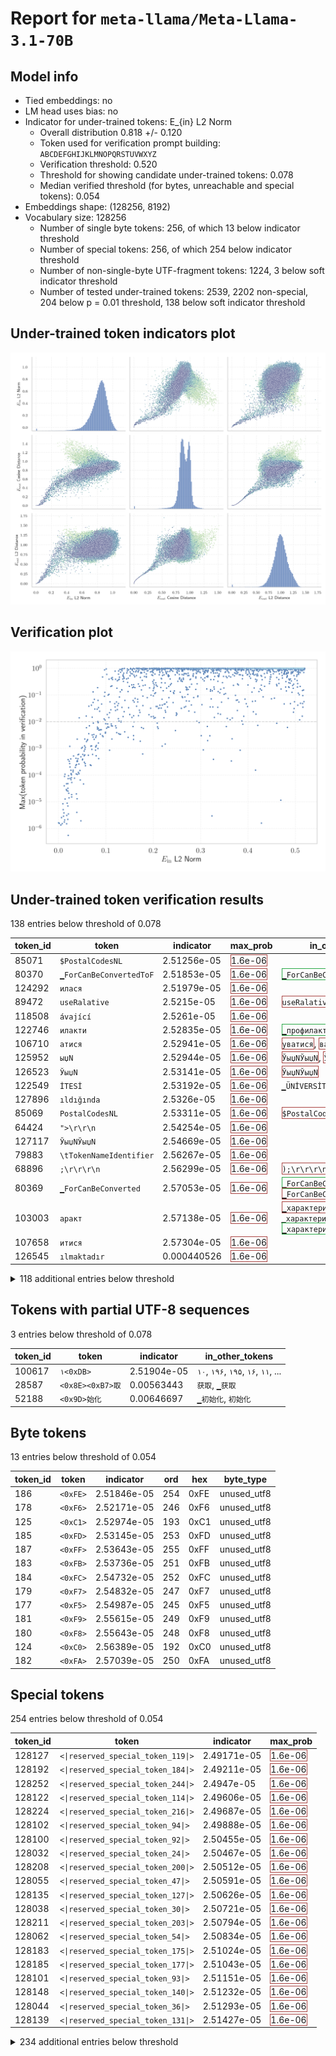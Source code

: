 # Report for `meta-llama/Meta-Llama-3.1-70B`

## Model info

* Tied embeddings: no
* LM head uses bias: no
* Indicator for under-trained tokens: E_{in} L2 Norm
  * Overall distribution 0.818 +/- 0.120
  * Token used for verification prompt building: `ABCDEFGHIJKLMNOPQRSTUVWXYZ`
  * Verification threshold: 0.520
  * Threshold for showing candidate under-trained tokens: 0.078
  * Median verified threshold (for bytes, unreachable and special tokens): 0.054
* Embeddings shape: (128256, 8192)
* Vocabulary size: 128256
  * Number of single byte tokens: 256, of which 13 below indicator threshold
  * Number of special tokens: 256, of which 254 below indicator threshold
  * Number of non-single-byte UTF-fragment tokens: 1224, 3 below soft indicator threshold
  * Number of tested under-trained tokens: 2539, 2202 non-special, 204 below p = 0.01 threshold, 138 below soft indicator threshold

## Under-trained token indicators plot
![Indicators scatter plots](../indicators_pairplot_byid/meta_llama_Meta_Llama_3_1_70B.png)

## Verification plot
![Verification plot](../verifications_scatterplot/meta_llama_Meta_Llama_3_1_70B.png)

## Under-trained token verification results
138 entries below threshold of 0.078

|   token_id | token                             |   indicator | max_prob                                                         | in_other_tokens                                                                                                                                                                                                                                                                                        |
|------------|-----------------------------------|-------------|------------------------------------------------------------------|--------------------------------------------------------------------------------------------------------------------------------------------------------------------------------------------------------------------------------------------------------------------------------------------------------|
|      85071 | ````` $PostalCodesNL `````        | 2.51256e-05 | <span style='border: 1px solid rgb(169, 68, 66);'>1.6e-06</span> |                                                                                                                                                                                                                                                                                                        |
|      80370 | ````` ▁ForCanBeConvertedToF ````` | 2.51853e-05 | <span style='border: 1px solid rgb(169, 68, 66);'>1.6e-06</span> | <span style='border: 1px solid rgb(40, 167, 69);'>````` ▁ForCanBeConvertedToForeach `````</span>                                                                                                                                                                                                       |
|     124292 | ````` илася `````                 | 2.51979e-05 | <span style='border: 1px solid rgb(169, 68, 66);'>1.6e-06</span> |                                                                                                                                                                                                                                                                                                        |
|      89472 | ````` useRalative `````           | 2.5215e-05  | <span style='border: 1px solid rgb(169, 68, 66);'>1.6e-06</span> | <span style='border: 1px solid rgb(169, 68, 66);'>````` useRalativeImagePath `````</span>                                                                                                                                                                                                              |
|     118508 | ````` ávající `````               | 2.5261e-05  | <span style='border: 1px solid rgb(169, 68, 66);'>1.6e-06</span> |                                                                                                                                                                                                                                                                                                        |
|     122746 | ````` илакти `````                | 2.52835e-05 | <span style='border: 1px solid rgb(169, 68, 66);'>1.6e-06</span> | <span style='border: 1px solid rgb(40, 167, 69);'>````` ▁профилакти `````</span>                                                                                                                                                                                                                       |
|     106710 | ````` атися `````                 | 2.52941e-05 | <span style='border: 1px solid rgb(169, 68, 66);'>1.6e-06</span> | <span style='border: 1px solid rgb(169, 68, 66);'>````` уватися `````</span>, <span style='border: 1px solid rgb(169, 68, 66);'>````` ватися `````</span>                                                                                                                                              |
|     125952 | ````` ыџN `````                   | 2.52944e-05 | <span style='border: 1px solid rgb(169, 68, 66);'>1.6e-06</span> | <span style='border: 1px solid rgb(169, 68, 66);'>````` ЎыџNЎыџN `````</span>, <span style='border: 1px solid rgb(169, 68, 66);'>````` ЎыџN `````</span>                                                                                                                                               |
|     126523 | ````` ЎыџN `````                  | 2.53141e-05 | <span style='border: 1px solid rgb(169, 68, 66);'>1.6e-06</span> | <span style='border: 1px solid rgb(169, 68, 66);'>````` ЎыџNЎыџN `````</span>                                                                                                                                                                                                                          |
|     122549 | ````` İTESİ `````                 | 2.53192e-05 | <span style='border: 1px solid rgb(169, 68, 66);'>1.6e-06</span> | ````` ▁ÜNİVERSİTESİ `````                                                                                                                                                                                                                                                                              |
|     127896 | ````` ıldığında `````             | 2.5326e-05  | <span style='border: 1px solid rgb(169, 68, 66);'>1.6e-06</span> |                                                                                                                                                                                                                                                                                                        |
|      85069 | ````` PostalCodesNL `````         | 2.53311e-05 | <span style='border: 1px solid rgb(169, 68, 66);'>1.6e-06</span> | <span style='border: 1px solid rgb(169, 68, 66);'>````` $PostalCodesNL `````</span>                                                                                                                                                                                                                    |
|      64424 | ````` ">\r\r\n `````              | 2.54254e-05 | <span style='border: 1px solid rgb(169, 68, 66);'>1.6e-06</span> |                                                                                                                                                                                                                                                                                                        |
|     127117 | ````` ЎыџNЎыџN `````              | 2.54669e-05 | <span style='border: 1px solid rgb(169, 68, 66);'>1.6e-06</span> |                                                                                                                                                                                                                                                                                                        |
|      79883 | ````` \tTokenNameIdentifier ````` | 2.56267e-05 | <span style='border: 1px solid rgb(169, 68, 66);'>1.6e-06</span> |                                                                                                                                                                                                                                                                                                        |
|      68896 | ````` ;\r\r\r\n `````             | 2.56299e-05 | <span style='border: 1px solid rgb(169, 68, 66);'>1.6e-06</span> | <span style='border: 1px solid rgb(169, 68, 66);'>````` );\r\r\r\n `````</span>                                                                                                                                                                                                                        |
|      80369 | ````` ▁ForCanBeConverted `````    | 2.57053e-05 | <span style='border: 1px solid rgb(169, 68, 66);'>1.6e-06</span> | <span style='border: 1px solid rgb(40, 167, 69);'>````` ▁ForCanBeConvertedToForeach `````</span>, <span style='border: 1px solid rgb(169, 68, 66);'>````` ▁ForCanBeConvertedToF `````</span>                                                                                                           |
|     103003 | ````` аракт `````                 | 2.57138e-05 | <span style='border: 1px solid rgb(169, 68, 66);'>1.6e-06</span> | <span style='border: 1px solid rgb(169, 68, 66);'>````` ▁характериз `````</span>, <span style='border: 1px solid rgb(40, 167, 69);'>````` ▁характ `````</span>, ````` ▁характеристики `````, <span style='border: 1px solid rgb(40, 167, 69);'>````` ▁характеристи `````</span>, ````` ▁характер ````` |
|     107658 | ````` итися `````                 | 2.57304e-05 | <span style='border: 1px solid rgb(169, 68, 66);'>1.6e-06</span> |                                                                                                                                                                                                                                                                                                        |
|     126545 | ````` ılmaktadır `````            | 0.000440526 | <span style='border: 1px solid rgb(169, 68, 66);'>1.6e-06</span> |                                                                                                                                                                                                                                                                                                        |
<details><summary>118 additional entries below threshold</summary>

|   token_id | token                            |   indicator | max_prob                                                         | in_other_tokens                                                                                                                                                                                                                    |
|------------|----------------------------------|-------------|------------------------------------------------------------------|------------------------------------------------------------------------------------------------------------------------------------------------------------------------------------------------------------------------------------|
|     126647 | ````` lásil `````                |  0.00155481 | <span style='border: 1px solid rgb(169, 68, 66);'>1.6e-06</span> |                                                                                                                                                                                                                                    |
|     118260 | ````` ávací `````                |  0.00456351 | <span style='border: 1px solid rgb(169, 68, 66);'>1.3e-06</span> |                                                                                                                                                                                                                                    |
|      55716 | ````` ▁?>\r\n\r\n `````          |  0.00482201 | <span style='border: 1px solid rgb(169, 68, 66);'>1.4e-06</span> |                                                                                                                                                                                                                                    |
|     110043 | ````` еристи `````               |  0.00611649 | <span style='border: 1px solid rgb(169, 68, 66);'>2.6e-06</span> | ````` ▁характеристики `````, <span style='border: 1px solid rgb(40, 167, 69);'>````` ▁характеристи `````</span>                                                                                                                    |
|     114533 | ````` ーカー `````               |  0.00768444 | <span style='border: 1px solid rgb(169, 68, 66);'>1.5e-06</span> |                                                                                                                                                                                                                                    |
|     112162 | ````` уватися `````              |  0.00903324 | <span style='border: 1px solid rgb(169, 68, 66);'>8.4e-06</span> |                                                                                                                                                                                                                                    |
|     111067 | ````` ıldığı `````               |  0.00976786 | <span style='border: 1px solid rgb(169, 68, 66);'>5.1e-06</span> | <span style='border: 1px solid rgb(169, 68, 66);'>````` ıldığında `````</span>                                                                                                                                                     |
|     110024 | ````` ▁CLIIIK `````              |  0.0103795  | <span style='border: 1px solid rgb(169, 68, 66);'>2.9e-06</span> |                                                                                                                                                                                                                                    |
|     109045 | ````` krvldkf `````              |  0.0112701  | <span style='border: 1px solid rgb(169, 68, 66);'>3.9e-06</span> | <span style='border: 1px solid rgb(40, 167, 69);'>````` ▁eoqkrvldkf `````</span>                                                                                                                                                   |
|     102564 | ````` ıldı `````                 |  0.0118764  | <span style='border: 1px solid rgb(169, 68, 66);'>4e-05</span>   | <span style='border: 1px solid rgb(169, 68, 66);'>````` ıldığı `````</span>, ````` ▁yıldız `````, ````` ▁yıldır `````, ````` ▁yapıldı `````, <span style='border: 1px solid rgb(169, 68, 66);'>````` ıldığında `````</span>        |
|     112063 | ````` кадем `````                |  0.012189   | <span style='border: 1px solid rgb(169, 68, 66);'>1.8e-06</span> | <span style='border: 1px solid rgb(40, 167, 69);'>````` ▁академ `````</span>                                                                                                                                                       |
|      90050 | ````` _ComCallableWrapper `````  |  0.0125526  | <span style='border: 1px solid rgb(169, 68, 66);'>9e-05</span>   |                                                                                                                                                                                                                                    |
|     108577 | ````` ilmektedir `````           |  0.0128263  | <span style='border: 1px solid rgb(169, 68, 66);'>2.1e-06</span> |                                                                                                                                                                                                                                    |
|     108918 | ````` алася `````                |  0.0133713  | <span style='border: 1px solid rgb(169, 68, 66);'>0.00011</span> |                                                                                                                                                                                                                                    |
|      47073 | ````` webElementXpaths `````     |  0.0136502  | <span style='border: 1px solid rgb(169, 68, 66);'>1.3e-05</span> |                                                                                                                                                                                                                                    |
|     110150 | ````` átku `````                 |  0.0163774  | <span style='border: 1px solid rgb(169, 68, 66);'>2.9e-05</span> | ````` ▁začátku `````                                                                                                                                                                                                               |
|     127748 | ````` ımlar `````                |  0.0168316  | <span style='border: 1px solid rgb(169, 68, 66);'>4.7e-05</span> |                                                                                                                                                                                                                                    |
|     113234 | ````` uştur `````                |  0.0169055  | <span style='border: 1px solid rgb(169, 68, 66);'>1.5e-06</span> | ````` ▁olmuştur `````                                                                                                                                                                                                              |
|     114185 | ````` ımsız `````                |  0.0171958  | <span style='border: 1px solid rgb(169, 68, 66);'>2.6e-05</span> | ````` ▁bağımsız `````                                                                                                                                                                                                              |
|     127367 | ````` ımlı `````                 |  0.0172388  | <span style='border: 1px solid rgb(169, 68, 66);'>3.1e-06</span> |                                                                                                                                                                                                                                    |
|      98668 | ````` );\r\r\r\n `````           |  0.0182162  | <span style='border: 1px solid rgb(169, 68, 66);'>8.9e-06</span> |                                                                                                                                                                                                                                    |
|     116552 | ````` ujícím `````               |  0.0193439  | <span style='border: 1px solid rgb(169, 68, 66);'>2.2e-06</span> |                                                                                                                                                                                                                                    |
|     122032 | ````` áhnout `````               |  0.0196517  | <span style='border: 1px solid rgb(169, 68, 66);'>3.2e-05</span> |                                                                                                                                                                                                                                    |
|     120424 | ````` espoň `````                |  0.0197091  | <span style='border: 1px solid rgb(169, 68, 66);'>7e-06</span>   | ````` ▁alespoň `````                                                                                                                                                                                                               |
|     115721 | ````` átní `````                 |  0.0197633  | <span style='border: 1px solid rgb(169, 68, 66);'>4.8e-05</span> | ````` ▁státní `````                                                                                                                                                                                                                |
|      71785 | ````` .*;\r\n\r\n `````          |  0.0198458  | <span style='border: 1px solid rgb(169, 68, 66);'>2.5e-05</span> |                                                                                                                                                                                                                                    |
|     108653 | ````` átky `````                 |  0.020116   | <span style='border: 1px solid rgb(169, 68, 66);'>7.4e-05</span> | ````` ▁látky `````                                                                                                                                                                                                                 |
|     127438 | ````` ▍▍▍▍▍▍▍▍▍▍▍▍▍▍▍▍ `````     |  0.0201923  | <span style='border: 1px solid rgb(169, 68, 66);'>0.00038</span> |                                                                                                                                                                                                                                    |
|     115614 | ````` ujících `````              |  0.0203164  | <span style='border: 1px solid rgb(169, 68, 66);'>5.6e-07</span> |                                                                                                                                                                                                                                    |
|     114836 | ````` ーション `````             |  0.0206754  | <span style='border: 1px solid rgb(169, 68, 66);'>3.5e-06</span> |                                                                                                                                                                                                                                    |
|     113004 | ````` ▁виріш `````               |  0.0209743  | <span style='border: 1px solid rgb(169, 68, 66);'>9.5e-05</span> |                                                                                                                                                                                                                                    |
|      64448 | ````` ?>\r\n\r\n `````           |  0.0215489  | <span style='border: 1px solid rgb(169, 68, 66);'>2.1e-05</span> |                                                                                                                                                                                                                                    |
|      58508 | ````` :-------------</ `````     |  0.0220552  | <span style='border: 1px solid rgb(169, 68, 66);'>1.4e-05</span> |                                                                                                                                                                                                                                    |
|     117857 | ````` ılmaz `````                |  0.0225981  | <span style='border: 1px solid rgb(169, 68, 66);'>0.00033</span> |                                                                                                                                                                                                                                    |
|      89473 | ````` useRalativeImagePath ````` |  0.0234273  | <span style='border: 1px solid rgb(169, 68, 66);'>0.00027</span> |                                                                                                                                                                                                                                    |
|     112692 | ````` ▍▍▍▍▍▍▍▍ `````             |  0.0237272  | <span style='border: 1px solid rgb(255, 145, 0);'>0.0012</span>  | <span style='border: 1px solid rgb(169, 68, 66);'>````` ▍▍▍▍▍▍▍▍▍▍▍▍▍▍▍▍ `````</span>                                                                                                                                              |
|     115970 | ````` üyordu `````               |  0.0241088  | <span style='border: 1px solid rgb(169, 68, 66);'>7.5e-05</span> |                                                                                                                                                                                                                                    |
|     114860 | ````` ılmıştır `````             |  0.0241771  | <span style='border: 1px solid rgb(169, 68, 66);'>0.0002</span>  |                                                                                                                                                                                                                                    |
|     112907 | ````` uyordu `````               |  0.0256503  | <span style='border: 1px solid rgb(169, 68, 66);'>0.0004</span>  |                                                                                                                                                                                                                                    |
|     106951 | ````` 글상위 `````               |  0.0259969  | <span style='border: 1px solid rgb(169, 68, 66);'>0.00011</span> | <span style='border: 1px solid rgb(40, 167, 69);'>````` ▁구글상위 `````</span>, <span style='border: 1px solid rgb(40, 167, 69);'>````` 구글상위 `````</span>                                                                      |
|     118805 | ````` дивиду `````               |  0.0261613  | <span style='border: 1px solid rgb(169, 68, 66);'>0.00015</span> | <span style='border: 1px solid rgb(40, 167, 69);'>````` ▁индивиду `````</span>                                                                                                                                                     |
|      89471 | ````` useRal `````               |  0.0262287  | <span style='border: 1px solid rgb(169, 68, 66);'>6.8e-05</span> | <span style='border: 1px solid rgb(169, 68, 66);'>````` useRalativeImagePath `````</span>, <span style='border: 1px solid rgb(169, 68, 66);'>````` useRalative `````</span>                                                        |
|      81259 | ````` artisanlib `````           |  0.0268204  | <span style='border: 1px solid rgb(169, 68, 66);'>0.00011</span> |                                                                                                                                                                                                                                    |
|      89475 | ````` elementGuidId `````        |  0.0271072  | <span style='border: 1px solid rgb(169, 68, 66);'>8.1e-05</span> |                                                                                                                                                                                                                                    |
|     115216 | ````` ючись `````                |  0.0273132  | <span style='border: 1px solid rgb(169, 68, 66);'>0.0001</span>  |                                                                                                                                                                                                                                    |
|      93249 | ````` ();\r\r\n `````            |  0.0276507  | <span style='border: 1px solid rgb(169, 68, 66);'>1.9e-05</span> |                                                                                                                                                                                                                                    |
|     115105 | ````` ▁神马收录 `````            |  0.0277409  | <span style='border: 1px solid rgb(169, 68, 66);'>1.5e-05</span> |                                                                                                                                                                                                                                    |
|     106216 | ````` ıntı `````                 |  0.0279154  | <span style='border: 1px solid rgb(169, 68, 66);'>5.3e-05</span> | ````` ▁ayrıntılı `````, <span style='border: 1px solid rgb(40, 167, 69);'>````` ▁ayrıntı `````</span>, ````` ▁sıkıntı `````                                                                                                        |
|     117011 | ````` ımda `````                 |  0.0305303  | <span style='border: 1px solid rgb(169, 68, 66);'>0.00013</span> |                                                                                                                                                                                                                                    |
|      72710 | ````` ▁-->\r\n\r\n `````         |  0.0306587  | <span style='border: 1px solid rgb(169, 68, 66);'>0.00015</span> |                                                                                                                                                                                                                                    |
|      33786 | ````` webElementProperties ````` |  0.0316268  | <span style='border: 1px solid rgb(169, 68, 66);'>0.00052</span> |                                                                                                                                                                                                                                    |
|      96348 | ````` ',\r\r\n `````             |  0.0336813  | <span style='border: 1px solid rgb(169, 68, 66);'>7.6e-05</span> |                                                                                                                                                                                                                                    |
|     112620 | ````` ▁підтрим `````             |  0.0353673  | <span style='border: 1px solid rgb(169, 68, 66);'>0.0002</span>  |                                                                                                                                                                                                                                    |
|     107102 | ````` ıyordu `````               |  0.0364565  | <span style='border: 1px solid rgb(169, 68, 66);'>0.00023</span> |                                                                                                                                                                                                                                    |
|     109744 | ````` acaktır `````              |  0.0366781  | <span style='border: 1px solid rgb(169, 68, 66);'>0.00043</span> | ````` ▁olacaktır `````                                                                                                                                                                                                             |
|     105435 | ````` алась `````                |  0.0372596  | <span style='border: 1px solid rgb(169, 68, 66);'>0.00011</span> |                                                                                                                                                                                                                                    |
|     111691 | ````` abancı `````               |  0.0376968  | <span style='border: 1px solid rgb(169, 68, 66);'>2e-05</span>   | ````` ▁yabancı `````                                                                                                                                                                                                               |
|     126173 | ````` vající `````               |  0.0377906  | <span style='border: 1px solid rgb(169, 68, 66);'>0.00025</span> |                                                                                                                                                                                                                                    |
|     101673 | ````` ektedir `````              |  0.0385531  | <span style='border: 1px solid rgb(169, 68, 66);'>4e-06</span>   | ````` ▁gerekmektedir `````, <span style='border: 1px solid rgb(169, 68, 66);'>````` ilmektedir `````</span>, ````` ▁etmektedir `````, <span style='border: 1px solid rgb(40, 167, 69);'>````` mektedir `````</span>                |
|     120048 | ````` 重複重複 `````             |  0.0387492  | <span style='border: 1px solid rgb(169, 68, 66);'>0.00032</span> |                                                                                                                                                                                                                                    |
|     125265 | ````` україн `````               |  0.0391409  | <span style='border: 1px solid rgb(169, 68, 66);'>1.3e-05</span> | ````` ▁української `````                                                                                                                                                                                                           |
|     105787 | ````` ▍▍▍▍ `````                 |  0.039449   | <span style='border: 1px solid rgb(255, 145, 0);'>0.0022</span>  | <span style='border: 1px solid rgb(169, 68, 66);'>````` ▍▍▍▍▍▍▍▍▍▍▍▍▍▍▍▍ `````</span>, <span style='border: 1px solid rgb(255, 145, 0);'>````` ▍▍▍▍▍▍▍▍ `````</span>                                                               |
|     125700 | ````` rální `````                |  0.0395288  | <span style='border: 1px solid rgb(169, 68, 66);'>0.00011</span> |                                                                                                                                                                                                                                    |
|     104516 | ````` ılmış `````                |  0.0395659  | <span style='border: 1px solid rgb(169, 68, 66);'>0.00035</span> | ````` ▁yapılmış `````, <span style='border: 1px solid rgb(169, 68, 66);'>````` ılmıştır `````</span>                                                                                                                               |
|     126257 | ````` џЭ `````                   |  0.0397465  | <span style='border: 1px solid rgb(169, 68, 66);'>0.00032</span> |                                                                                                                                                                                                                                    |
|     114692 | ````` илась `````                |  0.0409125  | <span style='border: 1px solid rgb(169, 68, 66);'>0.00041</span> |                                                                                                                                                                                                                                    |
|     127577 | ````` lamaktadır `````           |  0.0409383  | <span style='border: 1px solid rgb(169, 68, 66);'>0.00058</span> |                                                                                                                                                                                                                                    |
|     120702 | ````` ▁характериз `````          |  0.0418679  | <span style='border: 1px solid rgb(169, 68, 66);'>0.00013</span> |                                                                                                                                                                                                                                    |
|     127667 | ````` ▁располаг `````            |  0.0424668  | <span style='border: 1px solid rgb(169, 68, 66);'>0.0006</span>  |                                                                                                                                                                                                                                    |
|     127954 | ````` jícím `````                |  0.0429636  | <span style='border: 1px solid rgb(169, 68, 66);'>0.00026</span> |                                                                                                                                                                                                                                    |
|     107572 | ````` ecektir `````              |  0.0430599  | <span style='border: 1px solid rgb(169, 68, 66);'>0.00011</span> |                                                                                                                                                                                                                                    |
|      70316 | ````` erusform `````             |  0.0435338  | <span style='border: 1px solid rgb(251, 189, 8);'>0.014</span>   | <span style='border: 1px solid rgb(40, 167, 69);'>````` numerusform `````</span>                                                                                                                                                   |
|     124393 | ````` sahuje `````               |  0.045091   | <span style='border: 1px solid rgb(169, 68, 66);'>0.00015</span> |                                                                                                                                                                                                                                    |
|     115108 | ````` ▁百度流量 `````            |  0.045927   | <span style='border: 1px solid rgb(169, 68, 66);'>6.6e-05</span> |                                                                                                                                                                                                                                    |
|     107197 | ````` ▁використов `````          |  0.0471361  | <span style='border: 1px solid rgb(169, 68, 66);'>0.00049</span> | <span style='border: 1px solid rgb(40, 167, 69);'>````` ▁використовувати `````</span>                                                                                                                                              |
|     125022 | ````` џN `````                   |  0.0471577  | <span style='border: 1px solid rgb(169, 68, 66);'>1.9e-06</span> | <span style='border: 1px solid rgb(169, 68, 66);'>````` ЎыџNЎыџN `````</span>, <span style='border: 1px solid rgb(169, 68, 66);'>````` ыџN `````</span>, <span style='border: 1px solid rgb(169, 68, 66);'>````` ЎыџN `````</span> |
|     124593 | ````` назнач `````               |  0.0485898  | <span style='border: 1px solid rgb(255, 145, 0);'>0.001</span>   | <span style='border: 1px solid rgb(255, 145, 0);'>````` ▁предназнач `````</span>                                                                                                                                                   |
|     113983 | ````` acılık `````               |  0.0501823  | <span style='border: 1px solid rgb(255, 145, 0);'>0.0011</span>  |                                                                                                                                                                                                                                    |
|     126634 | ````` ▁přiroz `````              |  0.0504886  | <span style='border: 1px solid rgb(169, 68, 66);'>0.00037</span> |                                                                                                                                                                                                                                    |
|     119000 | ````` пеки `````                 |  0.0505923  | <span style='border: 1px solid rgb(169, 68, 66);'>0.0004</span>  | ````` ▁безпеки `````                                                                                                                                                                                                               |
|     126626 | ````` ▁адміністратив `````       |  0.0510779  | <span style='border: 1px solid rgb(169, 68, 66);'>0.00059</span> |                                                                                                                                                                                                                                    |
|     123745 | ````` ▁zahrn `````               |  0.0526516  | <span style='border: 1px solid rgb(169, 68, 66);'>4.7e-05</span> |                                                                                                                                                                                                                                    |
|     117098 | ````` ▁зазнач `````              |  0.0539563  | <span style='border: 1px solid rgb(169, 68, 66);'>0.0008</span>  |                                                                                                                                                                                                                                    |
|     114767 | ````` iyesi `````                |  0.054084   | <span style='border: 1px solid rgb(169, 68, 66);'>0.00053</span> | ````` ▁Belediyesi `````                                                                                                                                                                                                            |
|     121475 | ````` ніцип `````                |  0.0545217  | <span style='border: 1px solid rgb(169, 68, 66);'>0.0003</span>  |                                                                                                                                                                                                                                    |
|     124647 | ````` itelné `````               |  0.0548704  | <span style='border: 1px solid rgb(255, 145, 0);'>0.0013</span>  |                                                                                                                                                                                                                                    |
|      31836 | ````` >\r\r\n `````              |  0.0552892  | <span style='border: 1px solid rgb(255, 145, 0);'>0.0022</span>  | <span style='border: 1px solid rgb(169, 68, 66);'>````` ">\r\r\n `````</span>                                                                                                                                                      |
|     123997 | ````` alardan `````              |  0.0553879  | <span style='border: 1px solid rgb(169, 68, 66);'>0.00057</span> |                                                                                                                                                                                                                                    |
|     117929 | ````` ▁вихов `````               |  0.0554762  | <span style='border: 1px solid rgb(169, 68, 66);'>0.00093</span> |                                                                                                                                                                                                                                    |
|     114091 | ````` üslüman `````              |  0.0562219  | <span style='border: 1px solid rgb(169, 68, 66);'>0.00027</span> | ````` ▁Müslüman `````                                                                                                                                                                                                              |
|      62420 | ````` );\r\r\n `````             |  0.0565002  | <span style='border: 1px solid rgb(255, 145, 0);'>0.0011</span>  | <span style='border: 1px solid rgb(169, 68, 66);'>````` ();\r\r\n `````</span>                                                                                                                                                     |
|     127994 | ````` ватися `````               |  0.056658   | <span style='border: 1px solid rgb(169, 68, 66);'>0.00023</span> |                                                                                                                                                                                                                                    |
|      31960 | ````` quotelev `````             |  0.0584958  | <span style='border: 1px solid rgb(251, 189, 8);'>0.016</span>   |                                                                                                                                                                                                                                    |
|      87829 | ````` ▁}\r\r\n `````             |  0.0588727  | <span style='border: 1px solid rgb(255, 145, 0);'>0.006</span>   |                                                                                                                                                                                                                                    |
|     104121 | ````` iyordu `````               |  0.0588817  | <span style='border: 1px solid rgb(255, 145, 0);'>0.0018</span>  |                                                                                                                                                                                                                                    |
|     120959 | ````` jících `````               |  0.0605783  | <span style='border: 1px solid rgb(255, 145, 0);'>0.002</span>   |                                                                                                                                                                                                                                    |
|     116452 | ````` ▁söyley `````              |  0.0612664  | <span style='border: 1px solid rgb(255, 145, 0);'>0.0021</span>  |                                                                                                                                                                                                                                    |
|     107818 | ````` ární `````                 |  0.0629398  | <span style='border: 1px solid rgb(169, 68, 66);'>0.00055</span> |                                                                                                                                                                                                                                    |
|     117691 | ````` lıklar `````               |  0.063833   | <span style='border: 1px solid rgb(255, 145, 0);'>0.0036</span>  | <span style='border: 1px solid rgb(169, 68, 66);'>````` lıkları `````</span>                                                                                                                                                       |
|      98100 | ````` (stypy `````               |  0.0639644  | <span style='border: 1px solid rgb(251, 189, 8);'>0.038</span>   |                                                                                                                                                                                                                                    |
|     119709 | ````` kyně `````                 |  0.0652111  | <span style='border: 1px solid rgb(255, 145, 0);'>0.007</span>   |                                                                                                                                                                                                                                    |
|     127877 | ````` ▁Coğraf `````              |  0.0668969  | <span style='border: 1px solid rgb(169, 68, 66);'>0.00024</span> |                                                                                                                                                                                                                                    |
|      66534 | ````` '];\r\n\r\n `````          |  0.0680358  | <span style='border: 1px solid rgb(255, 145, 0);'>0.0012</span>  |                                                                                                                                                                                                                                    |
|     120454 | ````` lıkları `````              |  0.0684373  | <span style='border: 1px solid rgb(169, 68, 66);'>0.00023</span> |                                                                                                                                                                                                                                    |
|      47072 | ````` webElementX `````          |  0.0693771  | <span style='border: 1px solid rgb(251, 189, 8);'>0.041</span>   | <span style='border: 1px solid rgb(169, 68, 66);'>````` webElementXpaths `````</span>                                                                                                                                              |
|     119162 | ````` ▁визнача `````             |  0.0698759  | <span style='border: 1px solid rgb(255, 145, 0);'>0.0012</span>  |                                                                                                                                                                                                                                    |
|      38335 | ````` ">\r\n\r\n `````           |  0.0702578  | <span style='border: 1px solid rgb(169, 68, 66);'>0.00092</span> |                                                                                                                                                                                                                                    |
|      70784 | ````` Japgolly `````             |  0.0707997  | <span style='border: 1px solid rgb(255, 145, 0);'>0.0032</span>  | <span style='border: 1px solid rgb(251, 189, 8);'>````` ▁typingsJapgolly `````</span>                                                                                                                                              |
|      51574 | ````` ▁{\r\r\n `````             |  0.0709243  | <span style='border: 1px solid rgb(251, 189, 8);'>0.015</span>   |                                                                                                                                                                                                                                    |
|     122047 | ````` ▁зустрі `````              |  0.0718402  | <span style='border: 1px solid rgb(169, 68, 66);'>0.00059</span> |                                                                                                                                                                                                                                    |
|     118228 | ````` ▁předsed `````             |  0.0728611  | <span style='border: 1px solid rgb(251, 189, 8);'>0.052</span>   |                                                                                                                                                                                                                                    |
|     120592 | ````` тися `````                 |  0.072908   | <span style='border: 1px solid rgb(40, 167, 69);'>0.13</span>    | <span style='border: 1px solid rgb(169, 68, 66);'>````` ватися `````</span>, ````` ▁тисяч `````                                                                                                                                    |
|     122315 | ````` müştür `````               |  0.0729703  | <span style='border: 1px solid rgb(255, 145, 0);'>0.0027</span>  |                                                                                                                                                                                                                                    |
|     116171 | ````` cılık `````                |  0.0732649  | <span style='border: 1px solid rgb(255, 145, 0);'>0.0089</span>  |                                                                                                                                                                                                                                    |
|     110410 | ````` ▁seviy `````               |  0.0743629  | <span style='border: 1px solid rgb(255, 145, 0);'>0.0033</span>  |                                                                                                                                                                                                                                    |
|     127711 | ````` dıktan `````               |  0.0751452  | <span style='border: 1px solid rgb(255, 145, 0);'>0.0022</span>  |                                                                                                                                                                                                                                    |
|     124703 | ````` ırlar `````                |  0.0755995  | <span style='border: 1px solid rgb(251, 189, 8);'>0.069</span>   |                                                                                                                                                                                                                                    |
|     112206 | ````` ▁otevř `````               |  0.0763333  | <span style='border: 1px solid rgb(251, 189, 8);'>0.03</span>    |                                                                                                                                                                                                                                    |
</details>


## Tokens with partial UTF-8 sequences
3 entries below threshold of 0.078

|   token_id | token                      |   indicator | in_other_tokens                                                                       |
|------------|----------------------------|-------------|---------------------------------------------------------------------------------------|
|     100617 | ````` ۱<0xDB> `````        | 2.51904e-05 | ````` ۱۰ `````, ````` ۱۹۶ `````, ````` ۱۹۵ `````, ````` ۱۶ `````, ````` ۱۱ `````, ... |
|      28587 | ````` <0x8E><0xB7>取 ````` | 0.00563443  | ````` 获取 `````, ````` ▁获取 `````                                                   |
|      52188 | ````` <0x9D>始化 `````     | 0.00646697  | ````` ▁初始化 `````, ````` 初始化 `````                                               |


## Byte tokens
13 entries below threshold of 0.054

|   token_id | token              |   indicator |   ord | hex   | byte_type   |
|------------|--------------------|-------------|-------|-------|-------------|
|        186 | ````` <0xFE> ````` | 2.51846e-05 |   254 | 0xFE  | unused_utf8 |
|        178 | ````` <0xF6> ````` | 2.52171e-05 |   246 | 0xF6  | unused_utf8 |
|        125 | ````` <0xC1> ````` | 2.52974e-05 |   193 | 0xC1  | unused_utf8 |
|        185 | ````` <0xFD> ````` | 2.53145e-05 |   253 | 0xFD  | unused_utf8 |
|        187 | ````` <0xFF> ````` | 2.53643e-05 |   255 | 0xFF  | unused_utf8 |
|        183 | ````` <0xFB> ````` | 2.53736e-05 |   251 | 0xFB  | unused_utf8 |
|        184 | ````` <0xFC> ````` | 2.54732e-05 |   252 | 0xFC  | unused_utf8 |
|        179 | ````` <0xF7> ````` | 2.54832e-05 |   247 | 0xF7  | unused_utf8 |
|        177 | ````` <0xF5> ````` | 2.54987e-05 |   245 | 0xF5  | unused_utf8 |
|        181 | ````` <0xF9> ````` | 2.55615e-05 |   249 | 0xF9  | unused_utf8 |
|        180 | ````` <0xF8> ````` | 2.55643e-05 |   248 | 0xF8  | unused_utf8 |
|        124 | ````` <0xC0> ````` | 2.56389e-05 |   192 | 0xC0  | unused_utf8 |
|        182 | ````` <0xFA> ````` | 2.57039e-05 |   250 | 0xFA  | unused_utf8 |


## Special tokens
254 entries below threshold of 0.054

|   token_id | token                                        |   indicator | max_prob                                                         |
|------------|----------------------------------------------|-------------|------------------------------------------------------------------|
|     128127 | ````` <\|reserved_special_token_119\|> ````` | 2.49171e-05 | <span style='border: 1px solid rgb(169, 68, 66);'>1.6e-06</span> |
|     128192 | ````` <\|reserved_special_token_184\|> ````` | 2.49211e-05 | <span style='border: 1px solid rgb(169, 68, 66);'>1.6e-06</span> |
|     128252 | ````` <\|reserved_special_token_244\|> ````` | 2.4947e-05  | <span style='border: 1px solid rgb(169, 68, 66);'>1.6e-06</span> |
|     128122 | ````` <\|reserved_special_token_114\|> ````` | 2.49606e-05 | <span style='border: 1px solid rgb(169, 68, 66);'>1.6e-06</span> |
|     128224 | ````` <\|reserved_special_token_216\|> ````` | 2.49687e-05 | <span style='border: 1px solid rgb(169, 68, 66);'>1.6e-06</span> |
|     128102 | ````` <\|reserved_special_token_94\|> `````  | 2.49888e-05 | <span style='border: 1px solid rgb(169, 68, 66);'>1.6e-06</span> |
|     128100 | ````` <\|reserved_special_token_92\|> `````  | 2.50455e-05 | <span style='border: 1px solid rgb(169, 68, 66);'>1.6e-06</span> |
|     128032 | ````` <\|reserved_special_token_24\|> `````  | 2.50467e-05 | <span style='border: 1px solid rgb(169, 68, 66);'>1.6e-06</span> |
|     128208 | ````` <\|reserved_special_token_200\|> ````` | 2.50512e-05 | <span style='border: 1px solid rgb(169, 68, 66);'>1.6e-06</span> |
|     128055 | ````` <\|reserved_special_token_47\|> `````  | 2.50591e-05 | <span style='border: 1px solid rgb(169, 68, 66);'>1.6e-06</span> |
|     128135 | ````` <\|reserved_special_token_127\|> ````` | 2.50626e-05 | <span style='border: 1px solid rgb(169, 68, 66);'>1.6e-06</span> |
|     128038 | ````` <\|reserved_special_token_30\|> `````  | 2.50721e-05 | <span style='border: 1px solid rgb(169, 68, 66);'>1.6e-06</span> |
|     128211 | ````` <\|reserved_special_token_203\|> ````` | 2.50794e-05 | <span style='border: 1px solid rgb(169, 68, 66);'>1.6e-06</span> |
|     128062 | ````` <\|reserved_special_token_54\|> `````  | 2.50834e-05 | <span style='border: 1px solid rgb(169, 68, 66);'>1.6e-06</span> |
|     128183 | ````` <\|reserved_special_token_175\|> ````` | 2.51024e-05 | <span style='border: 1px solid rgb(169, 68, 66);'>1.6e-06</span> |
|     128185 | ````` <\|reserved_special_token_177\|> ````` | 2.51043e-05 | <span style='border: 1px solid rgb(169, 68, 66);'>1.6e-06</span> |
|     128101 | ````` <\|reserved_special_token_93\|> `````  | 2.51151e-05 | <span style='border: 1px solid rgb(169, 68, 66);'>1.6e-06</span> |
|     128148 | ````` <\|reserved_special_token_140\|> ````` | 2.51232e-05 | <span style='border: 1px solid rgb(169, 68, 66);'>1.6e-06</span> |
|     128044 | ````` <\|reserved_special_token_36\|> `````  | 2.51293e-05 | <span style='border: 1px solid rgb(169, 68, 66);'>1.6e-06</span> |
|     128139 | ````` <\|reserved_special_token_131\|> ````` | 2.51427e-05 | <span style='border: 1px solid rgb(169, 68, 66);'>1.6e-06</span> |
<details><summary>234 additional entries below threshold</summary>

|   token_id | token                                        |   indicator | max_prob                                                         |
|------------|----------------------------------------------|-------------|------------------------------------------------------------------|
|     128018 | ````` <\|reserved_special_token_10\|> `````  | 2.51529e-05 | <span style='border: 1px solid rgb(169, 68, 66);'>1.6e-06</span> |
|     128117 | ````` <\|reserved_special_token_109\|> ````` | 2.51721e-05 | <span style='border: 1px solid rgb(169, 68, 66);'>1.6e-06</span> |
|     128163 | ````` <\|reserved_special_token_155\|> ````` | 2.51748e-05 | <span style='border: 1px solid rgb(169, 68, 66);'>1.6e-06</span> |
|     128033 | ````` <\|reserved_special_token_25\|> `````  | 2.51774e-05 | <span style='border: 1px solid rgb(169, 68, 66);'>1.6e-06</span> |
|     128056 | ````` <\|reserved_special_token_48\|> `````  | 2.51804e-05 | <span style='border: 1px solid rgb(169, 68, 66);'>1.6e-06</span> |
|     128112 | ````` <\|reserved_special_token_104\|> ````` | 2.51845e-05 | <span style='border: 1px solid rgb(169, 68, 66);'>1.6e-06</span> |
|     128054 | ````` <\|reserved_special_token_46\|> `````  | 2.51914e-05 | <span style='border: 1px solid rgb(169, 68, 66);'>1.6e-06</span> |
|     128013 | ````` <\|reserved_special_token_5\|> `````   | 2.51926e-05 | <span style='border: 1px solid rgb(169, 68, 66);'>1.6e-06</span> |
|     128047 | ````` <\|reserved_special_token_39\|> `````  | 2.51964e-05 | <span style='border: 1px solid rgb(169, 68, 66);'>1.6e-06</span> |
|     128077 | ````` <\|reserved_special_token_69\|> `````  | 2.5197e-05  | <span style='border: 1px solid rgb(169, 68, 66);'>1.6e-06</span> |
|     128244 | ````` <\|reserved_special_token_236\|> ````` | 2.51983e-05 | <span style='border: 1px solid rgb(169, 68, 66);'>1.6e-06</span> |
|     128129 | ````` <\|reserved_special_token_121\|> ````` | 2.51987e-05 | <span style='border: 1px solid rgb(169, 68, 66);'>1.6e-06</span> |
|     128243 | ````` <\|reserved_special_token_235\|> ````` | 2.52032e-05 | <span style='border: 1px solid rgb(169, 68, 66);'>1.6e-06</span> |
|     128119 | ````` <\|reserved_special_token_111\|> ````` | 2.52038e-05 | <span style='border: 1px solid rgb(169, 68, 66);'>1.6e-06</span> |
|     128023 | ````` <\|reserved_special_token_15\|> `````  | 2.5207e-05  | <span style='border: 1px solid rgb(169, 68, 66);'>1.6e-06</span> |
|     128233 | ````` <\|reserved_special_token_225\|> ````` | 2.52163e-05 | <span style='border: 1px solid rgb(169, 68, 66);'>1.6e-06</span> |
|     128248 | ````` <\|reserved_special_token_240\|> ````` | 2.52173e-05 | <span style='border: 1px solid rgb(169, 68, 66);'>1.6e-06</span> |
|     128116 | ````` <\|reserved_special_token_108\|> ````` | 2.52181e-05 | <span style='border: 1px solid rgb(169, 68, 66);'>1.6e-06</span> |
|     128229 | ````` <\|reserved_special_token_221\|> ````` | 2.52238e-05 | <span style='border: 1px solid rgb(169, 68, 66);'>1.6e-06</span> |
|     128016 | ````` <\|reserved_special_token_8\|> `````   | 2.52261e-05 | <span style='border: 1px solid rgb(169, 68, 66);'>1.6e-06</span> |
|     128205 | ````` <\|reserved_special_token_197\|> ````` | 2.52294e-05 | <span style='border: 1px solid rgb(169, 68, 66);'>1.6e-06</span> |
|     128114 | ````` <\|reserved_special_token_106\|> ````` | 2.5233e-05  | <span style='border: 1px solid rgb(169, 68, 66);'>1.6e-06</span> |
|     128020 | ````` <\|reserved_special_token_12\|> `````  | 2.52378e-05 | <span style='border: 1px solid rgb(169, 68, 66);'>1.6e-06</span> |
|     128068 | ````` <\|reserved_special_token_60\|> `````  | 2.52491e-05 | <span style='border: 1px solid rgb(169, 68, 66);'>1.6e-06</span> |
|     128075 | ````` <\|reserved_special_token_67\|> `````  | 2.52509e-05 | <span style='border: 1px solid rgb(169, 68, 66);'>1.6e-06</span> |
|     128242 | ````` <\|reserved_special_token_234\|> ````` | 2.52528e-05 | <span style='border: 1px solid rgb(169, 68, 66);'>1.6e-06</span> |
|     128190 | ````` <\|reserved_special_token_182\|> ````` | 2.52529e-05 | <span style='border: 1px solid rgb(169, 68, 66);'>1.6e-06</span> |
|     128210 | ````` <\|reserved_special_token_202\|> ````` | 2.52607e-05 | <span style='border: 1px solid rgb(169, 68, 66);'>1.6e-06</span> |
|     128046 | ````` <\|reserved_special_token_38\|> `````  | 2.52619e-05 | <span style='border: 1px solid rgb(169, 68, 66);'>1.6e-06</span> |
|     128144 | ````` <\|reserved_special_token_136\|> ````` | 2.5263e-05  | <span style='border: 1px solid rgb(169, 68, 66);'>1.6e-06</span> |
|     128105 | ````` <\|reserved_special_token_97\|> `````  | 2.52712e-05 | <span style='border: 1px solid rgb(169, 68, 66);'>1.6e-06</span> |
|     128249 | ````` <\|reserved_special_token_241\|> ````` | 2.52723e-05 | <span style='border: 1px solid rgb(169, 68, 66);'>1.6e-06</span> |
|     128204 | ````` <\|reserved_special_token_196\|> ````` | 2.52732e-05 | <span style='border: 1px solid rgb(169, 68, 66);'>1.6e-06</span> |
|     128221 | ````` <\|reserved_special_token_213\|> ````` | 2.52796e-05 | <span style='border: 1px solid rgb(169, 68, 66);'>1.6e-06</span> |
|     128084 | ````` <\|reserved_special_token_76\|> `````  | 2.52808e-05 | <span style='border: 1px solid rgb(169, 68, 66);'>1.6e-06</span> |
|     128200 | ````` <\|reserved_special_token_192\|> ````` | 2.52824e-05 | <span style='border: 1px solid rgb(169, 68, 66);'>1.6e-06</span> |
|     128247 | ````` <\|reserved_special_token_239\|> ````` | 2.52828e-05 | <span style='border: 1px solid rgb(169, 68, 66);'>1.6e-06</span> |
|     128115 | ````` <\|reserved_special_token_107\|> ````` | 2.52843e-05 | <span style='border: 1px solid rgb(169, 68, 66);'>1.6e-06</span> |
|     128060 | ````` <\|reserved_special_token_52\|> `````  | 2.52879e-05 | <span style='border: 1px solid rgb(169, 68, 66);'>1.6e-06</span> |
|     128042 | ````` <\|reserved_special_token_34\|> `````  | 2.52924e-05 | <span style='border: 1px solid rgb(169, 68, 66);'>1.6e-06</span> |
|     128125 | ````` <\|reserved_special_token_117\|> ````` | 2.52926e-05 | <span style='border: 1px solid rgb(169, 68, 66);'>1.6e-06</span> |
|     128006 | ````` <\|start_header_id\|> `````            | 2.52993e-05 | <span style='border: 1px solid rgb(169, 68, 66);'>1.6e-06</span> |
|     128225 | ````` <\|reserved_special_token_217\|> ````` | 2.52994e-05 | <span style='border: 1px solid rgb(169, 68, 66);'>1.6e-06</span> |
|     128143 | ````` <\|reserved_special_token_135\|> ````` | 2.52996e-05 | <span style='border: 1px solid rgb(169, 68, 66);'>1.6e-06</span> |
|     128010 | ````` <\|python_tag\|> `````                 | 2.53021e-05 | <span style='border: 1px solid rgb(169, 68, 66);'>1.6e-06</span> |
|     128236 | ````` <\|reserved_special_token_228\|> ````` | 2.53042e-05 | <span style='border: 1px solid rgb(169, 68, 66);'>1.6e-06</span> |
|     128246 | ````` <\|reserved_special_token_238\|> ````` | 2.53088e-05 | <span style='border: 1px solid rgb(169, 68, 66);'>1.6e-06</span> |
|     128151 | ````` <\|reserved_special_token_143\|> ````` | 2.53117e-05 | <span style='border: 1px solid rgb(169, 68, 66);'>1.6e-06</span> |
|     128218 | ````` <\|reserved_special_token_210\|> ````` | 2.53129e-05 | <span style='border: 1px solid rgb(169, 68, 66);'>1.6e-06</span> |
|     128004 | ````` <\|finetune_right_pad_id\|> `````      | 2.53133e-05 | <span style='border: 1px solid rgb(169, 68, 66);'>1.6e-06</span> |
|     128217 | ````` <\|reserved_special_token_209\|> ````` | 2.53151e-05 | <span style='border: 1px solid rgb(169, 68, 66);'>1.6e-06</span> |
|     128212 | ````` <\|reserved_special_token_204\|> ````` | 2.53158e-05 | <span style='border: 1px solid rgb(169, 68, 66);'>1.6e-06</span> |
|     128081 | ````` <\|reserved_special_token_73\|> `````  | 2.53162e-05 | <span style='border: 1px solid rgb(169, 68, 66);'>1.6e-06</span> |
|     128219 | ````` <\|reserved_special_token_211\|> ````` | 2.5317e-05  | <span style='border: 1px solid rgb(169, 68, 66);'>1.6e-06</span> |
|     128238 | ````` <\|reserved_special_token_230\|> ````` | 2.53244e-05 | <span style='border: 1px solid rgb(169, 68, 66);'>1.6e-06</span> |
|     128095 | ````` <\|reserved_special_token_87\|> `````  | 2.53263e-05 | <span style='border: 1px solid rgb(169, 68, 66);'>1.6e-06</span> |
|     128106 | ````` <\|reserved_special_token_98\|> `````  | 2.53274e-05 | <span style='border: 1px solid rgb(169, 68, 66);'>1.6e-06</span> |
|     128152 | ````` <\|reserved_special_token_144\|> ````` | 2.53281e-05 | <span style='border: 1px solid rgb(169, 68, 66);'>1.6e-06</span> |
|     128111 | ````` <\|reserved_special_token_103\|> ````` | 2.53292e-05 | <span style='border: 1px solid rgb(169, 68, 66);'>1.6e-06</span> |
|     128093 | ````` <\|reserved_special_token_85\|> `````  | 2.53317e-05 | <span style='border: 1px solid rgb(169, 68, 66);'>1.6e-06</span> |
|     128132 | ````` <\|reserved_special_token_124\|> ````` | 2.53332e-05 | <span style='border: 1px solid rgb(169, 68, 66);'>1.6e-06</span> |
|     128021 | ````` <\|reserved_special_token_13\|> `````  | 2.53361e-05 | <span style='border: 1px solid rgb(169, 68, 66);'>1.6e-06</span> |
|     128147 | ````` <\|reserved_special_token_139\|> ````` | 2.53365e-05 | <span style='border: 1px solid rgb(169, 68, 66);'>1.6e-06</span> |
|     128209 | ````` <\|reserved_special_token_201\|> ````` | 2.53368e-05 | <span style='border: 1px solid rgb(169, 68, 66);'>1.6e-06</span> |
|     128074 | ````` <\|reserved_special_token_66\|> `````  | 2.53376e-05 | <span style='border: 1px solid rgb(169, 68, 66);'>1.6e-06</span> |
|     128015 | ````` <\|reserved_special_token_7\|> `````   | 2.53385e-05 | <span style='border: 1px solid rgb(169, 68, 66);'>1.6e-06</span> |
|     128157 | ````` <\|reserved_special_token_149\|> ````` | 2.53391e-05 | <span style='border: 1px solid rgb(169, 68, 66);'>1.6e-06</span> |
|     128041 | ````` <\|reserved_special_token_33\|> `````  | 2.53391e-05 | <span style='border: 1px solid rgb(169, 68, 66);'>1.6e-06</span> |
|     128164 | ````` <\|reserved_special_token_156\|> ````` | 2.53449e-05 | <span style='border: 1px solid rgb(169, 68, 66);'>1.6e-06</span> |
|     128154 | ````` <\|reserved_special_token_146\|> ````` | 2.5346e-05  | <span style='border: 1px solid rgb(169, 68, 66);'>1.6e-06</span> |
|     128165 | ````` <\|reserved_special_token_157\|> ````` | 2.53467e-05 | <span style='border: 1px solid rgb(169, 68, 66);'>1.6e-06</span> |
|     128130 | ````` <\|reserved_special_token_122\|> ````` | 2.53468e-05 | <span style='border: 1px solid rgb(169, 68, 66);'>1.6e-06</span> |
|     128181 | ````` <\|reserved_special_token_173\|> ````` | 2.53487e-05 | <span style='border: 1px solid rgb(169, 68, 66);'>1.6e-06</span> |
|     128049 | ````` <\|reserved_special_token_41\|> `````  | 2.53557e-05 | <span style='border: 1px solid rgb(169, 68, 66);'>1.6e-06</span> |
|     128088 | ````` <\|reserved_special_token_80\|> `````  | 2.53564e-05 | <span style='border: 1px solid rgb(169, 68, 66);'>1.6e-06</span> |
|     128149 | ````` <\|reserved_special_token_141\|> ````` | 2.53569e-05 | <span style='border: 1px solid rgb(169, 68, 66);'>1.6e-06</span> |
|     128026 | ````` <\|reserved_special_token_18\|> `````  | 2.53575e-05 | <span style='border: 1px solid rgb(169, 68, 66);'>1.6e-06</span> |
|     128090 | ````` <\|reserved_special_token_82\|> `````  | 2.53576e-05 | <span style='border: 1px solid rgb(169, 68, 66);'>1.6e-06</span> |
|     128250 | ````` <\|reserved_special_token_242\|> ````` | 2.53601e-05 | <span style='border: 1px solid rgb(169, 68, 66);'>1.6e-06</span> |
|     128108 | ````` <\|reserved_special_token_100\|> ````` | 2.53603e-05 | <span style='border: 1px solid rgb(169, 68, 66);'>1.6e-06</span> |
|     128053 | ````` <\|reserved_special_token_45\|> `````  | 2.53647e-05 | <span style='border: 1px solid rgb(169, 68, 66);'>1.6e-06</span> |
|     128138 | ````` <\|reserved_special_token_130\|> ````` | 2.53672e-05 | <span style='border: 1px solid rgb(169, 68, 66);'>1.6e-06</span> |
|     128078 | ````` <\|reserved_special_token_70\|> `````  | 2.53694e-05 | <span style='border: 1px solid rgb(169, 68, 66);'>1.6e-06</span> |
|     128037 | ````` <\|reserved_special_token_29\|> `````  | 2.53697e-05 | <span style='border: 1px solid rgb(169, 68, 66);'>1.6e-06</span> |
|     128168 | ````` <\|reserved_special_token_160\|> ````` | 2.53715e-05 | <span style='border: 1px solid rgb(169, 68, 66);'>1.6e-06</span> |
|     128072 | ````` <\|reserved_special_token_64\|> `````  | 2.53716e-05 | <span style='border: 1px solid rgb(169, 68, 66);'>1.6e-06</span> |
|     128059 | ````` <\|reserved_special_token_51\|> `````  | 2.5372e-05  | <span style='border: 1px solid rgb(169, 68, 66);'>1.6e-06</span> |
|     128239 | ````` <\|reserved_special_token_231\|> ````` | 2.53727e-05 | <span style='border: 1px solid rgb(169, 68, 66);'>1.6e-06</span> |
|     128003 | ````` <\|reserved_special_token_1\|> `````   | 2.53743e-05 | <span style='border: 1px solid rgb(169, 68, 66);'>1.6e-06</span> |
|     128187 | ````` <\|reserved_special_token_179\|> ````` | 2.53771e-05 | <span style='border: 1px solid rgb(169, 68, 66);'>1.6e-06</span> |
|     128159 | ````` <\|reserved_special_token_151\|> ````` | 2.53791e-05 | <span style='border: 1px solid rgb(169, 68, 66);'>1.6e-06</span> |
|     128034 | ````` <\|reserved_special_token_26\|> `````  | 2.53793e-05 | <span style='border: 1px solid rgb(169, 68, 66);'>1.6e-06</span> |
|     128092 | ````` <\|reserved_special_token_84\|> `````  | 2.53816e-05 | <span style='border: 1px solid rgb(169, 68, 66);'>1.6e-06</span> |
|     128171 | ````` <\|reserved_special_token_163\|> ````` | 2.53833e-05 | <span style='border: 1px solid rgb(169, 68, 66);'>1.6e-06</span> |
|     128176 | ````` <\|reserved_special_token_168\|> ````` | 2.53862e-05 | <span style='border: 1px solid rgb(169, 68, 66);'>1.6e-06</span> |
|     128036 | ````` <\|reserved_special_token_28\|> `````  | 2.53881e-05 | <span style='border: 1px solid rgb(169, 68, 66);'>1.6e-06</span> |
|     128029 | ````` <\|reserved_special_token_21\|> `````  | 2.53887e-05 | <span style='border: 1px solid rgb(169, 68, 66);'>1.6e-06</span> |
|     128201 | ````` <\|reserved_special_token_193\|> ````` | 2.53891e-05 | <span style='border: 1px solid rgb(169, 68, 66);'>1.6e-06</span> |
|     128158 | ````` <\|reserved_special_token_150\|> ````` | 2.53895e-05 | <span style='border: 1px solid rgb(169, 68, 66);'>1.6e-06</span> |
|     128160 | ````` <\|reserved_special_token_152\|> ````` | 2.53924e-05 | <span style='border: 1px solid rgb(169, 68, 66);'>1.6e-06</span> |
|     128240 | ````` <\|reserved_special_token_232\|> ````` | 2.53926e-05 | <span style='border: 1px solid rgb(169, 68, 66);'>1.6e-06</span> |
|     128045 | ````` <\|reserved_special_token_37\|> `````  | 2.53946e-05 | <span style='border: 1px solid rgb(169, 68, 66);'>1.6e-06</span> |
|     128080 | ````` <\|reserved_special_token_72\|> `````  | 2.5396e-05  | <span style='border: 1px solid rgb(169, 68, 66);'>1.6e-06</span> |
|     128096 | ````` <\|reserved_special_token_88\|> `````  | 2.53964e-05 | <span style='border: 1px solid rgb(169, 68, 66);'>1.6e-06</span> |
|     128137 | ````` <\|reserved_special_token_129\|> ````` | 2.54029e-05 | <span style='border: 1px solid rgb(169, 68, 66);'>1.6e-06</span> |
|     128175 | ````` <\|reserved_special_token_167\|> ````` | 2.54035e-05 | <span style='border: 1px solid rgb(169, 68, 66);'>1.6e-06</span> |
|     128063 | ````` <\|reserved_special_token_55\|> `````  | 2.54044e-05 | <span style='border: 1px solid rgb(169, 68, 66);'>1.6e-06</span> |
|     128169 | ````` <\|reserved_special_token_161\|> ````` | 2.54082e-05 | <span style='border: 1px solid rgb(169, 68, 66);'>1.6e-06</span> |
|     128076 | ````` <\|reserved_special_token_68\|> `````  | 2.54121e-05 | <span style='border: 1px solid rgb(169, 68, 66);'>1.6e-06</span> |
|     128241 | ````` <\|reserved_special_token_233\|> ````` | 2.54131e-05 | <span style='border: 1px solid rgb(169, 68, 66);'>1.6e-06</span> |
|     128011 | ````` <\|reserved_special_token_3\|> `````   | 2.54138e-05 | <span style='border: 1px solid rgb(169, 68, 66);'>1.6e-06</span> |
|     128156 | ````` <\|reserved_special_token_148\|> ````` | 2.54156e-05 | <span style='border: 1px solid rgb(169, 68, 66);'>1.6e-06</span> |
|     128043 | ````` <\|reserved_special_token_35\|> `````  | 2.54158e-05 | <span style='border: 1px solid rgb(169, 68, 66);'>1.6e-06</span> |
|     128174 | ````` <\|reserved_special_token_166\|> ````` | 2.54176e-05 | <span style='border: 1px solid rgb(169, 68, 66);'>1.6e-06</span> |
|     128061 | ````` <\|reserved_special_token_53\|> `````  | 2.54219e-05 | <span style='border: 1px solid rgb(169, 68, 66);'>1.6e-06</span> |
|     128253 | ````` <\|reserved_special_token_245\|> ````` | 2.54243e-05 | <span style='border: 1px solid rgb(169, 68, 66);'>1.6e-06</span> |
|     128199 | ````` <\|reserved_special_token_191\|> ````` | 2.54294e-05 | <span style='border: 1px solid rgb(169, 68, 66);'>1.6e-06</span> |
|     128170 | ````` <\|reserved_special_token_162\|> ````` | 2.54327e-05 | <span style='border: 1px solid rgb(169, 68, 66);'>1.6e-06</span> |
|     128191 | ````` <\|reserved_special_token_183\|> ````` | 2.54341e-05 | <span style='border: 1px solid rgb(169, 68, 66);'>1.6e-06</span> |
|     128140 | ````` <\|reserved_special_token_132\|> ````` | 2.54348e-05 | <span style='border: 1px solid rgb(169, 68, 66);'>1.6e-06</span> |
|     128070 | ````` <\|reserved_special_token_62\|> `````  | 2.54365e-05 | <span style='border: 1px solid rgb(169, 68, 66);'>1.6e-06</span> |
|     128091 | ````` <\|reserved_special_token_83\|> `````  | 2.54375e-05 | <span style='border: 1px solid rgb(169, 68, 66);'>1.6e-06</span> |
|     128025 | ````` <\|reserved_special_token_17\|> `````  | 2.54409e-05 | <span style='border: 1px solid rgb(169, 68, 66);'>1.6e-06</span> |
|     128009 | ````` <\|eot_id\|> `````                     | 2.54414e-05 | <span style='border: 1px solid rgb(169, 68, 66);'>1.6e-06</span> |
|     128099 | ````` <\|reserved_special_token_91\|> `````  | 2.54414e-05 | <span style='border: 1px solid rgb(169, 68, 66);'>1.6e-06</span> |
|     128085 | ````` <\|reserved_special_token_77\|> `````  | 2.54416e-05 | <span style='border: 1px solid rgb(169, 68, 66);'>1.6e-06</span> |
|     128133 | ````` <\|reserved_special_token_125\|> ````` | 2.54483e-05 | <span style='border: 1px solid rgb(169, 68, 66);'>1.6e-06</span> |
|     128255 | ````` <\|reserved_special_token_247\|> ````` | 2.54491e-05 | <span style='border: 1px solid rgb(169, 68, 66);'>1.6e-06</span> |
|     128024 | ````` <\|reserved_special_token_16\|> `````  | 2.54502e-05 | <span style='border: 1px solid rgb(169, 68, 66);'>1.6e-06</span> |
|     128220 | ````` <\|reserved_special_token_212\|> ````` | 2.54554e-05 | <span style='border: 1px solid rgb(169, 68, 66);'>1.6e-06</span> |
|     128197 | ````` <\|reserved_special_token_189\|> ````` | 2.54562e-05 | <span style='border: 1px solid rgb(169, 68, 66);'>1.6e-06</span> |
|     128118 | ````` <\|reserved_special_token_110\|> ````` | 2.54601e-05 | <span style='border: 1px solid rgb(169, 68, 66);'>1.6e-06</span> |
|     128162 | ````` <\|reserved_special_token_154\|> ````` | 2.54608e-05 | <span style='border: 1px solid rgb(169, 68, 66);'>1.6e-06</span> |
|     128031 | ````` <\|reserved_special_token_23\|> `````  | 2.5461e-05  | <span style='border: 1px solid rgb(169, 68, 66);'>1.6e-06</span> |
|     128251 | ````` <\|reserved_special_token_243\|> ````` | 2.54613e-05 | <span style='border: 1px solid rgb(169, 68, 66);'>1.6e-06</span> |
|     128126 | ````` <\|reserved_special_token_118\|> ````` | 2.54615e-05 | <span style='border: 1px solid rgb(169, 68, 66);'>1.6e-06</span> |
|     128104 | ````` <\|reserved_special_token_96\|> `````  | 2.54643e-05 | <span style='border: 1px solid rgb(169, 68, 66);'>1.6e-06</span> |
|     128141 | ````` <\|reserved_special_token_133\|> ````` | 2.54655e-05 | <span style='border: 1px solid rgb(169, 68, 66);'>1.6e-06</span> |
|     128083 | ````` <\|reserved_special_token_75\|> `````  | 2.54657e-05 | <span style='border: 1px solid rgb(169, 68, 66);'>1.6e-06</span> |
|     128107 | ````` <\|reserved_special_token_99\|> `````  | 2.54667e-05 | <span style='border: 1px solid rgb(169, 68, 66);'>1.6e-06</span> |
|     128173 | ````` <\|reserved_special_token_165\|> ````` | 2.5467e-05  | <span style='border: 1px solid rgb(169, 68, 66);'>1.6e-06</span> |
|     128103 | ````` <\|reserved_special_token_95\|> `````  | 2.54755e-05 | <span style='border: 1px solid rgb(169, 68, 66);'>1.6e-06</span> |
|     128086 | ````` <\|reserved_special_token_78\|> `````  | 2.54774e-05 | <span style='border: 1px solid rgb(169, 68, 66);'>1.6e-06</span> |
|     128254 | ````` <\|reserved_special_token_246\|> ````` | 2.5482e-05  | <span style='border: 1px solid rgb(169, 68, 66);'>1.6e-06</span> |
|     128196 | ````` <\|reserved_special_token_188\|> ````` | 2.5485e-05  | <span style='border: 1px solid rgb(169, 68, 66);'>1.6e-06</span> |
|     128071 | ````` <\|reserved_special_token_63\|> `````  | 2.54853e-05 | <span style='border: 1px solid rgb(169, 68, 66);'>1.6e-06</span> |
|     128030 | ````` <\|reserved_special_token_22\|> `````  | 2.54864e-05 | <span style='border: 1px solid rgb(169, 68, 66);'>1.6e-06</span> |
|     128136 | ````` <\|reserved_special_token_128\|> ````` | 2.54881e-05 | <span style='border: 1px solid rgb(169, 68, 66);'>1.6e-06</span> |
|     128178 | ````` <\|reserved_special_token_170\|> ````` | 2.54967e-05 | <span style='border: 1px solid rgb(169, 68, 66);'>1.6e-06</span> |
|     128186 | ````` <\|reserved_special_token_178\|> ````` | 2.54974e-05 | <span style='border: 1px solid rgb(169, 68, 66);'>1.6e-06</span> |
|     128012 | ````` <\|reserved_special_token_4\|> `````   | 2.54988e-05 | <span style='border: 1px solid rgb(169, 68, 66);'>1.6e-06</span> |
|     128008 | ````` <\|eom_id\|> `````                     | 2.55052e-05 | <span style='border: 1px solid rgb(169, 68, 66);'>1.6e-06</span> |
|     128079 | ````` <\|reserved_special_token_71\|> `````  | 2.55072e-05 | <span style='border: 1px solid rgb(169, 68, 66);'>1.6e-06</span> |
|     128110 | ````` <\|reserved_special_token_102\|> ````` | 2.55077e-05 | <span style='border: 1px solid rgb(169, 68, 66);'>1.6e-06</span> |
|     128202 | ````` <\|reserved_special_token_194\|> ````` | 2.55144e-05 | <span style='border: 1px solid rgb(169, 68, 66);'>1.6e-06</span> |
|     128230 | ````` <\|reserved_special_token_222\|> ````` | 2.55169e-05 | <span style='border: 1px solid rgb(169, 68, 66);'>1.6e-06</span> |
|     128040 | ````` <\|reserved_special_token_32\|> `````  | 2.55181e-05 | <span style='border: 1px solid rgb(169, 68, 66);'>1.6e-06</span> |
|     128142 | ````` <\|reserved_special_token_134\|> ````` | 2.55232e-05 | <span style='border: 1px solid rgb(169, 68, 66);'>1.6e-06</span> |
|     128153 | ````` <\|reserved_special_token_145\|> ````` | 2.55245e-05 | <span style='border: 1px solid rgb(169, 68, 66);'>1.6e-06</span> |
|     128019 | ````` <\|reserved_special_token_11\|> `````  | 2.5526e-05  | <span style='border: 1px solid rgb(169, 68, 66);'>1.6e-06</span> |
|     128014 | ````` <\|reserved_special_token_6\|> `````   | 2.55274e-05 | <span style='border: 1px solid rgb(169, 68, 66);'>1.6e-06</span> |
|     128089 | ````` <\|reserved_special_token_81\|> `````  | 2.55281e-05 | <span style='border: 1px solid rgb(169, 68, 66);'>1.6e-06</span> |
|     128198 | ````` <\|reserved_special_token_190\|> ````` | 2.55291e-05 | <span style='border: 1px solid rgb(169, 68, 66);'>1.6e-06</span> |
|     128180 | ````` <\|reserved_special_token_172\|> ````` | 2.55311e-05 | <span style='border: 1px solid rgb(169, 68, 66);'>1.6e-06</span> |
|     128184 | ````` <\|reserved_special_token_176\|> ````` | 2.55338e-05 | <span style='border: 1px solid rgb(169, 68, 66);'>1.6e-06</span> |
|     128065 | ````` <\|reserved_special_token_57\|> `````  | 2.55342e-05 | <span style='border: 1px solid rgb(169, 68, 66);'>1.6e-06</span> |
|     128231 | ````` <\|reserved_special_token_223\|> ````` | 2.55352e-05 | <span style='border: 1px solid rgb(169, 68, 66);'>1.6e-06</span> |
|     128161 | ````` <\|reserved_special_token_153\|> ````` | 2.55369e-05 | <span style='border: 1px solid rgb(169, 68, 66);'>1.6e-06</span> |
|     128177 | ````` <\|reserved_special_token_169\|> ````` | 2.55428e-05 | <span style='border: 1px solid rgb(169, 68, 66);'>1.6e-06</span> |
|     128207 | ````` <\|reserved_special_token_199\|> ````` | 2.55441e-05 | <span style='border: 1px solid rgb(169, 68, 66);'>1.6e-06</span> |
|     128050 | ````` <\|reserved_special_token_42\|> `````  | 2.55491e-05 | <span style='border: 1px solid rgb(169, 68, 66);'>1.6e-06</span> |
|     128234 | ````` <\|reserved_special_token_226\|> ````` | 2.55512e-05 | <span style='border: 1px solid rgb(169, 68, 66);'>1.6e-06</span> |
|     128195 | ````` <\|reserved_special_token_187\|> ````` | 2.55531e-05 | <span style='border: 1px solid rgb(169, 68, 66);'>1.6e-06</span> |
|     128146 | ````` <\|reserved_special_token_138\|> ````` | 2.55557e-05 | <span style='border: 1px solid rgb(169, 68, 66);'>1.6e-06</span> |
|     128216 | ````` <\|reserved_special_token_208\|> ````` | 2.55563e-05 | <span style='border: 1px solid rgb(169, 68, 66);'>1.6e-06</span> |
|     128228 | ````` <\|reserved_special_token_220\|> ````` | 2.55587e-05 | <span style='border: 1px solid rgb(169, 68, 66);'>1.6e-06</span> |
|     128215 | ````` <\|reserved_special_token_207\|> ````` | 2.55627e-05 | <span style='border: 1px solid rgb(169, 68, 66);'>1.6e-06</span> |
|     128002 | ````` <\|reserved_special_token_0\|> `````   | 2.55631e-05 | <span style='border: 1px solid rgb(169, 68, 66);'>1.6e-06</span> |
|     128058 | ````` <\|reserved_special_token_50\|> `````  | 2.55648e-05 | <span style='border: 1px solid rgb(169, 68, 66);'>1.6e-06</span> |
|     128189 | ````` <\|reserved_special_token_181\|> ````` | 2.55685e-05 | <span style='border: 1px solid rgb(169, 68, 66);'>1.6e-06</span> |
|     128188 | ````` <\|reserved_special_token_180\|> ````` | 2.55707e-05 | <span style='border: 1px solid rgb(169, 68, 66);'>1.6e-06</span> |
|     128131 | ````` <\|reserved_special_token_123\|> ````` | 2.55711e-05 | <span style='border: 1px solid rgb(169, 68, 66);'>1.6e-06</span> |
|     128206 | ````` <\|reserved_special_token_198\|> ````` | 2.55756e-05 | <span style='border: 1px solid rgb(169, 68, 66);'>1.6e-06</span> |
|     128226 | ````` <\|reserved_special_token_218\|> ````` | 2.55813e-05 | <span style='border: 1px solid rgb(169, 68, 66);'>1.6e-06</span> |
|     128097 | ````` <\|reserved_special_token_89\|> `````  | 2.55861e-05 | <span style='border: 1px solid rgb(169, 68, 66);'>1.6e-06</span> |
|     128039 | ````` <\|reserved_special_token_31\|> `````  | 2.55928e-05 | <span style='border: 1px solid rgb(169, 68, 66);'>1.6e-06</span> |
|     128237 | ````` <\|reserved_special_token_229\|> ````` | 2.55936e-05 | <span style='border: 1px solid rgb(169, 68, 66);'>1.6e-06</span> |
|     128167 | ````` <\|reserved_special_token_159\|> ````` | 2.55963e-05 | <span style='border: 1px solid rgb(169, 68, 66);'>1.6e-06</span> |
|     128022 | ````` <\|reserved_special_token_14\|> `````  | 2.56002e-05 | <span style='border: 1px solid rgb(169, 68, 66);'>1.6e-06</span> |
|     128064 | ````` <\|reserved_special_token_56\|> `````  | 2.56029e-05 | <span style='border: 1px solid rgb(169, 68, 66);'>1.6e-06</span> |
|     128028 | ````` <\|reserved_special_token_20\|> `````  | 2.56051e-05 | <span style='border: 1px solid rgb(169, 68, 66);'>1.6e-06</span> |
|     128051 | ````` <\|reserved_special_token_43\|> `````  | 2.56077e-05 | <span style='border: 1px solid rgb(169, 68, 66);'>1.6e-06</span> |
|     128235 | ````` <\|reserved_special_token_227\|> ````` | 2.56096e-05 | <span style='border: 1px solid rgb(169, 68, 66);'>1.6e-06</span> |
|     128150 | ````` <\|reserved_special_token_142\|> ````` | 2.56145e-05 | <span style='border: 1px solid rgb(169, 68, 66);'>1.6e-06</span> |
|     128052 | ````` <\|reserved_special_token_44\|> `````  | 2.5618e-05  | <span style='border: 1px solid rgb(169, 68, 66);'>1.6e-06</span> |
|     128193 | ````` <\|reserved_special_token_185\|> ````` | 2.56182e-05 | <span style='border: 1px solid rgb(169, 68, 66);'>1.6e-06</span> |
|     128223 | ````` <\|reserved_special_token_215\|> ````` | 2.56185e-05 | <span style='border: 1px solid rgb(169, 68, 66);'>1.6e-06</span> |
|     128166 | ````` <\|reserved_special_token_158\|> ````` | 2.56187e-05 | <span style='border: 1px solid rgb(169, 68, 66);'>1.6e-06</span> |
|     128048 | ````` <\|reserved_special_token_40\|> `````  | 2.56203e-05 | <span style='border: 1px solid rgb(169, 68, 66);'>1.6e-06</span> |
|     128087 | ````` <\|reserved_special_token_79\|> `````  | 2.56204e-05 | <span style='border: 1px solid rgb(169, 68, 66);'>1.6e-06</span> |
|     128128 | ````` <\|reserved_special_token_120\|> ````` | 2.56255e-05 | <span style='border: 1px solid rgb(169, 68, 66);'>1.6e-06</span> |
|     128073 | ````` <\|reserved_special_token_65\|> `````  | 2.56337e-05 | <span style='border: 1px solid rgb(169, 68, 66);'>1.6e-06</span> |
|     128066 | ````` <\|reserved_special_token_58\|> `````  | 2.56365e-05 | <span style='border: 1px solid rgb(169, 68, 66);'>1.6e-06</span> |
|     128017 | ````` <\|reserved_special_token_9\|> `````   | 2.56427e-05 | <span style='border: 1px solid rgb(169, 68, 66);'>1.6e-06</span> |
|     128123 | ````` <\|reserved_special_token_115\|> ````` | 2.56463e-05 | <span style='border: 1px solid rgb(169, 68, 66);'>1.6e-06</span> |
|     128179 | ````` <\|reserved_special_token_171\|> ````` | 2.56619e-05 | <span style='border: 1px solid rgb(169, 68, 66);'>1.6e-06</span> |
|     128094 | ````` <\|reserved_special_token_86\|> `````  | 2.56619e-05 | <span style='border: 1px solid rgb(169, 68, 66);'>1.6e-06</span> |
|     128245 | ````` <\|reserved_special_token_237\|> ````` | 2.56656e-05 | <span style='border: 1px solid rgb(169, 68, 66);'>1.6e-06</span> |
|     128121 | ````` <\|reserved_special_token_113\|> ````` | 2.56678e-05 | <span style='border: 1px solid rgb(169, 68, 66);'>1.6e-06</span> |
|     128227 | ````` <\|reserved_special_token_219\|> ````` | 2.56746e-05 | <span style='border: 1px solid rgb(169, 68, 66);'>1.6e-06</span> |
|     128082 | ````` <\|reserved_special_token_74\|> `````  | 2.56749e-05 | <span style='border: 1px solid rgb(169, 68, 66);'>1.6e-06</span> |
|     128155 | ````` <\|reserved_special_token_147\|> ````` | 2.56753e-05 | <span style='border: 1px solid rgb(169, 68, 66);'>1.6e-06</span> |
|     128172 | ````` <\|reserved_special_token_164\|> ````` | 2.56875e-05 | <span style='border: 1px solid rgb(169, 68, 66);'>1.6e-06</span> |
|     128057 | ````` <\|reserved_special_token_49\|> `````  | 2.569e-05   | <span style='border: 1px solid rgb(169, 68, 66);'>1.6e-06</span> |
|     128069 | ````` <\|reserved_special_token_61\|> `````  | 2.56904e-05 | <span style='border: 1px solid rgb(169, 68, 66);'>1.6e-06</span> |
|     128124 | ````` <\|reserved_special_token_116\|> ````` | 2.56956e-05 | <span style='border: 1px solid rgb(169, 68, 66);'>1.6e-06</span> |
|     128214 | ````` <\|reserved_special_token_206\|> ````` | 2.57068e-05 | <span style='border: 1px solid rgb(169, 68, 66);'>1.6e-06</span> |
|     128120 | ````` <\|reserved_special_token_112\|> ````` | 2.57088e-05 | <span style='border: 1px solid rgb(169, 68, 66);'>1.6e-06</span> |
|     128134 | ````` <\|reserved_special_token_126\|> ````` | 2.57242e-05 | <span style='border: 1px solid rgb(169, 68, 66);'>1.6e-06</span> |
|     128222 | ````` <\|reserved_special_token_214\|> ````` | 2.57347e-05 | <span style='border: 1px solid rgb(169, 68, 66);'>1.6e-06</span> |
|     128098 | ````` <\|reserved_special_token_90\|> `````  | 2.57426e-05 | <span style='border: 1px solid rgb(169, 68, 66);'>1.6e-06</span> |
|     128194 | ````` <\|reserved_special_token_186\|> ````` | 2.5749e-05  | <span style='border: 1px solid rgb(169, 68, 66);'>1.6e-06</span> |
|     128145 | ````` <\|reserved_special_token_137\|> ````` | 2.57495e-05 | <span style='border: 1px solid rgb(169, 68, 66);'>1.6e-06</span> |
|     128027 | ````` <\|reserved_special_token_19\|> `````  | 2.57602e-05 | <span style='border: 1px solid rgb(169, 68, 66);'>1.6e-06</span> |
|     128232 | ````` <\|reserved_special_token_224\|> ````` | 2.57778e-05 | <span style='border: 1px solid rgb(169, 68, 66);'>1.6e-06</span> |
|     128005 | ````` <\|reserved_special_token_2\|> `````   | 2.57778e-05 | <span style='border: 1px solid rgb(169, 68, 66);'>1.6e-06</span> |
|     128109 | ````` <\|reserved_special_token_101\|> ````` | 2.57826e-05 | <span style='border: 1px solid rgb(169, 68, 66);'>1.6e-06</span> |
|     128213 | ````` <\|reserved_special_token_205\|> ````` | 2.57886e-05 | <span style='border: 1px solid rgb(169, 68, 66);'>1.6e-06</span> |
|     128067 | ````` <\|reserved_special_token_59\|> `````  | 2.58034e-05 | <span style='border: 1px solid rgb(169, 68, 66);'>1.6e-06</span> |
|     128182 | ````` <\|reserved_special_token_174\|> ````` | 2.58091e-05 | <span style='border: 1px solid rgb(169, 68, 66);'>1.6e-06</span> |
|     128113 | ````` <\|reserved_special_token_105\|> ````` | 2.58462e-05 | <span style='border: 1px solid rgb(169, 68, 66);'>1.6e-06</span> |
|     128035 | ````` <\|reserved_special_token_27\|> `````  | 2.58511e-05 | <span style='border: 1px solid rgb(169, 68, 66);'>1.6e-06</span> |
|     128007 | ````` <\|end_header_id\|> `````              | 2.58735e-05 | <span style='border: 1px solid rgb(169, 68, 66);'>1.6e-06</span> |
|     128203 | ````` <\|reserved_special_token_195\|> ````` | 2.5889e-05  | <span style='border: 1px solid rgb(169, 68, 66);'>1.6e-06</span> |
</details>

